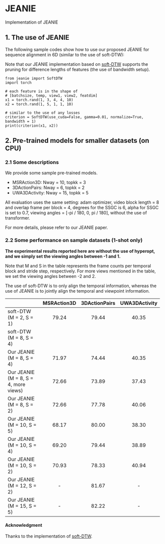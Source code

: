 # JEANIE
Implementation of JEANIE

## 1. The use of JEANIE

The following sample codes show how to use our proposed JEANIE for sequence alignment in 6D (similar to the use of soft-DTW):

Note that our JEANIE implementation based on [soft-DTW](https://github.com/Maghoumi/pytorch-softdtw-cuda) supports the pruning for difference lengths of features (the use of bandwidth setup).

```
from jeanie import SoftDTW
import torch

# each feature is in the shape of
# [batchsize, temp, view1, view2, featdim]
x1 = torch.rand(1, 3, 4, 4, 10)
x2 = torch.rand(1, 5, 1, 1, 10)

# similar to the use of any losses
criterion = SoftDTW(use_cuda=False, gamma=0.01, normalize=True, bandwidth = 1)
print(criterion(x1, x2))
```

## 2. Pre-trained models for smaller datasets (on CPU)

### 2.1 Some descriptions

We provide some sample pre-trained models. 

- MSRAction3D: Nway = 10, topkk = 3
- 3DActionPairs: Nway = 6, topkk = 2
- UWA3DActivity: Nway = 15, topkk = 5

All evaluation uses the same setting: adam optimizer, video block length = 8 and overlap frame per block = 4, degrees for the SSGC is 6, alpha for SSGC is set to 0.7, viewing angles = [-pi / 180, 0, pi / 180], without the use of transformer.

For more details, please refer to our JEANIE paper.

### 2.2 Some performance on sample datasets (1-shot only)

**The experimental results reported here are without the use of hyperopt, and we simply set the viewing angles between -1 and 1.**

Note that M and S in the table represents the frame counts per temporal block and stride step, respectively. For more views mentioned in the table, we set the viewing angles between -2 and 2.

The use of soft-DTW is to only align the temporal information, whereas the use of JEANIE is to jointly align the temporal and viewpoint information.

|   | MSRAction3D | 3DActionPairs | UWA3DActivity |
| ------------- | :---: | :---: | :---: |
| soft-DTW (M = 2, S = 1)  |  79.24 |  79.44 |  40.35 |
| soft-DTW (M = 8, S = 4)  |   |   |   |
| Our JEANIE (M = 8, S = 4)  |  71.97 |  74.44 |  40.35 |
| Our JEANIE (M = 8, S = 4, more views)  |  72.66 |  73.89 |  37.43 |
| Our JEANIE (M = 8, S = 2) | 72.66  |  77.78 | 40.06  |
| Our JEANIE (M = 10, S = 5) |  68.17 |  80.00 |  38.30 |
| Our JEANIE (M = 10, S = 4) |  69.20 |  79.44 |  38.89 |
| Our JEANIE (M = 10, S = 2) |  70.93 |  78.33 |  40.94 |
| Our JEANIE (M = 12, S = 2) |  - |  81.67 |  - |
| Our JEANIE (M = 15, S = 5) |  - |  82.22 | -  |

#### Acknowledgment
Thanks to the implementation of [soft-DTW](https://github.com/Maghoumi/pytorch-softdtw-cuda).
